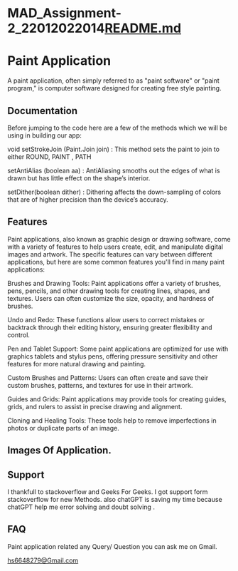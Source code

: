 # MAD_Assignment-2_22012022014[README.md](https://github.com/harshsshah2001/MAD_Assignment-2_22012022014/files/13121443/README.md)

# Paint Application

A paint application, often simply referred to as "paint software" or "paint program," is computer software designed for creating free style painting.
## Documentation

Before jumping to the code here are a few of the methods which we will be using in building our app:

void setStrokeJoin (Paint.Join join) : This method sets the paint to join to either ROUND, PAINT , PATH

setAntiAlias (boolean aa) : AntiAliasing smooths out the edges of what is drawn but has little effect on the shape’s interior.

setDither(boolean dither) : Dithering affects the down-sampling of colors that are of higher precision than the device’s accuracy.




## Features

Paint applications, also known as graphic design or drawing software, come with a variety of features to help users create, edit, and manipulate digital images and artwork. The specific features can vary between different applications, but here are some common features you'll find in many paint applications:

Brushes and Drawing Tools: Paint applications offer a variety of brushes, pens, pencils, and other drawing tools for creating lines, shapes, and textures. Users can often customize the size, opacity, and hardness of brushes.

Undo and Redo: These functions allow users to correct mistakes or backtrack through their editing history, ensuring greater flexibility and control.

Pen and Tablet Support: Some paint applications are optimized for use with graphics tablets and stylus pens, offering pressure sensitivity and other features for more natural drawing and painting.

Custom Brushes and Patterns: Users can often create and save their custom brushes, patterns, and textures for use in their artwork.

Guides and Grids: Paint applications may provide tools for creating guides, grids, and rulers to assist in precise drawing and alignment.

Cloning and Healing Tools: These tools help to remove imperfections in photos or duplicate parts of an image.

## Images Of Application.



## Support

I thankfull to stackoverflow and Geeks For Geeks. I got support form stackoverflow for new Methods.
also chatGPT is saving my time because chatGPT help me error solving and doubt solving .


## FAQ

Paint application related any Query/ Question you can ask me on Gmail.

hs6648279@Gmail.com






